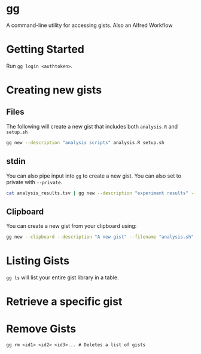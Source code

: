 # gg

A command-line utility for accessing gists. Also an Alfred Workflow

# Getting Started

Run `gg login <authtoken>`.

# Creating new gists

## Files

The following will create a new gist that includes both `analysis.R` and `setup.sh`

```bash
gg new --description "analysis scripts" analysis.R setup.sh 
```

## stdin

You can also pipe input into `gg` to create a new gist. You can also set to private with `--private`.

```bash
cat analysis_results.tsv | gg new --description "experiment results" --private
```

## Clipboard

You can create a new gist from your clipboard using:

```bash
gg new --clipboard --description "A new gist" --filename "analysis.sh"
```

# Listing Gists

`gg ls` will list your entire gist library in a table.

# Retrieve a specific gist

# Remove Gists

`gg rm <id1> <id2> <id3>... # Deletes a list of gists`

